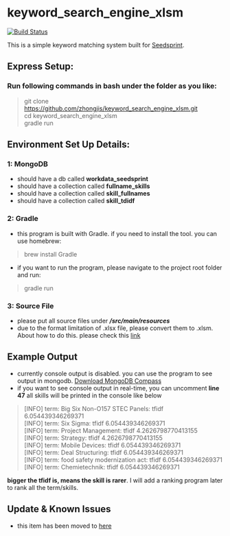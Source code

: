 # keyword_search_engine_xlsm
[![Build Status](https://travis-ci.com/zhongjis/keyword_search_engine_xlsm.svg?branch=master)](https://travis-ci.com/zhongjis/keyword_search_engine_xlsm)

This is a simple keyword matching system built for [Seedsprint](https://www.seedsprint.com). 

## Express Setup:
### Run following commands in bash under the folder as you like:
> git clone https://github.com/zhongjis/keyword_search_engine_xlsm.git <br>
> cd keyword_search_engine_xlsm <br>
> gradle run <br>

## Environment Set Up Details:
### 1: MongoDB
- should have a db called **workdata_seedsprint** 
- should have a collection called **fullname_skills** 
- should have a collection called **skill_fullnames**
- should have a collection called **skill_tdidf**  

### 2: Gradle
- this program is built with Gradle. if you need to install the tool. you can use homebrew:
> brew install Gradle <br>
- if you want to run the program, please navigate to the project root folder and run:
> gradle run

### 3: Source File
- please put all source files under ***/src/main/resources*** 
- due to the format limitation of .xlsx file, please convert them to .xlsm. About how to do this. please check this [link](https://support.office.com/en-us/article/save-a-workbook-in-another-file-format-6a16c862-4a36-48f9-a300-c2ca0065286e) 

## Example Output
- currently console output is disabled. you can use the program to see output in mongodb. [Download MongoDB Compass](https://www.mongodb.com/products/compass)
- if you want to see console output in real-time, you can uncomment **line 47** all skills will be printed in the console like below

> [INFO] term: Big Six Non-O157 STEC Panels: tfidf 6.054439346269371 <br>
> [INFO] term: Six Sigma: tfidf 6.054439346269371 <br>
> [INFO] term: Project Management: tfidf 4.2626798770413155 <br>
> [INFO] term: Strategy: tfidf 4.2626798770413155 <br>
> [INFO] term: Mobile Devices: tfidf 6.054439346269371 <br>
> [INFO] term: Deal Structuring: tfidf 6.054439346269371 <br>
> [INFO] term: food safety modernization act: tfidf 6.054439346269371 <br>
> [INFO] term: Chemietechnik: tfidf 6.054439346269371 <br>

**bigger the tfidf is, means the skill is rarer**. I will add a ranking program later to rank all the term/skills.

## Update & Known Issues
- this item has been moved to [here](https://github.com/zhongjis/keyword_search_engine_xlsm/wiki/Update-Logs-and-Known-Issues)
